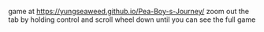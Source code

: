 game at https://yungseaweed.github.io/Pea-Boy-s-Journey/
zoom out the tab by holding control and scroll wheel down until you can see the full game
